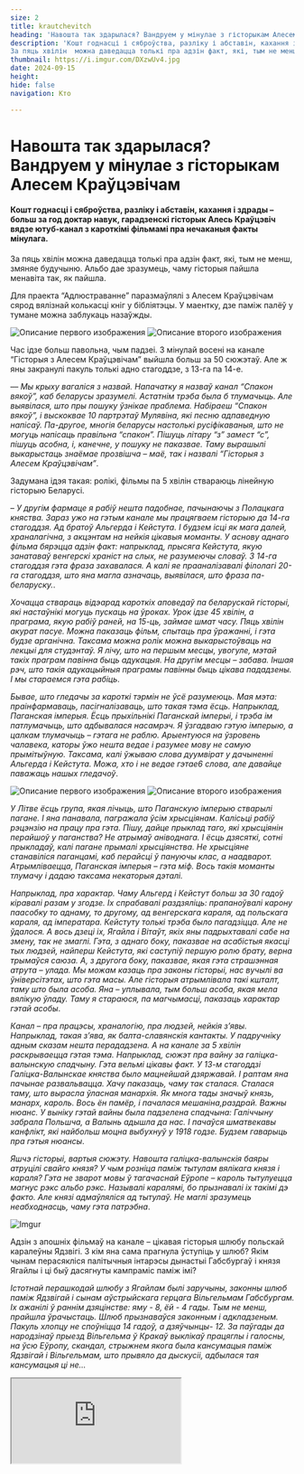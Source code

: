 ```yaml
---
size: 2
title: krautchevitch
heading: 'Навошта так здарылася? Вандруем у мінулае з гісторыкам Алесем Краўцэвічам'
description: 'Кошт годнасці і сяброўства, разліку і абставін, кахання і здрады –  больш за год доктар навук, гарадзенскі гісторык Алесь Краўцэвіч вядзе  ютуб-канал з кароткімі фільмамі пра нечаканыя  факты  мінулага.
За пяць хвілін  можна даведацца толькі пра адзін факт, які, тым не менш, змяняе будучыню. Альбо дае зразумець, чаму гісторыя пайшла менавіта так, як пайшла.'
thumbnail: https://i.imgur.com/DXzwUv4.jpg
date: 2024-09-15
height: 
hide: false
navigation: Кто

---
```

# **Навошта так здарылася? Вандруем у мінулае з гісторыкам Алесем Краўцэвічам**

#### Кошт годнасці і сяброўства, разліку і абставін, кахання і здрады –  больш за год доктар навук, гарадзенскі гісторык Алесь Краўцэвіч вядзе  ютуб-канал з кароткімі фільмамі пра нечаканыя  факты  мінулага.
За пяць хвілін  можна даведацца толькі пра адзін факт, які, тым не менш, змяняе будучыню. Альбо дае зразумець, чаму гісторыя пайшла менавіта так, як пайшла.

Для праекта “Адлюстраванне” паразмаўлялі з Алесем Краўцэвічам сярод вялізнай колькасці кніг у бібліятэцы. У маентку, дзе паміж палёў у тумане можна заблукаць назаўжды.

<div class="gallery2">
<img src="https://i.imgur.com/jysUfZe.jpeg" alt="Описание первого изображения"> 
<img src="https://i.imgur.com/pBrpYdZ.jpeg" alt="Описание второго изображения"> 
</div>

Час ідзе больш павольна, чым падзеі. З мінулай восені на канале “Гісторыя з Алесем Краўцэвічам” выйшла больш за 50 сюжэтаў. Але ж яны закранулі пакуль толькі
адно стагоддзе, з 13-га па 14-е.

–_–  Мы крыху вагаліся з назвай. Напачатку я назваў канал “Спакон вякоў”, каб беларусы зразумелі. Астатнім трэба была б тлумачыць. Але выявілася, што пры пошуку
ўзнікае праблема. Набіраеш “Спакон вякоў”, і выскоквае 10 партрэтаў Мулявіна, які песню адпаведную напісаў. Па-другое, многія беларусы настолькі русіфікаваныя,
што не могуць напісаць правільна “спакон”. Пішуць літару “з” замест “с”, пішуць асобна, і, канечне, у пошуку не паказвае. Таму вырашылі выкарыстаць знаёмае
прозвішча – маё, так і назвалі “Гісторыя з Алесем Краўцэвічам”_. 

Задумана ідэя такая: ролікі, фільмы па 5 хвілін ствараюць лінейную гісторыю Беларусі.

– _У другім фармаце я рабіў нешта падобнае, пачынаючы з Полацкага княства. Зараз ужо на гэтым канале мы працягваем гісторыю да 14-га стагоддзя. Ад братоў Альгерда і
Кейстута. І будзем ісці як мага далей, храналагічна, з акцэнтам на нейкія цікавыя моманты. У аснову аднаго фільма бярэцца адзін факт: напрыклад, прысяга Кейстута,
якую занатаваў венгерскі храніст на слых, не разумеючы словаў. З 14-га стагоддзя гэта фраза захавалася. А калі  яе прааналізавалі філолагі 20-га стагоддзя,
што яна магла азначаць, выявілася, што фраза па-беларуску._.

_Хочацца ствараць відэарад кароткіх аповедаў па беларускай гісторыі, які настаўнікі могуць пускаць на ўроках. 
Урок ідзе 45 хвілін, а праграма, якую рабіў раней, на 15-ць, займае шмат часу. Пяць хвілін акурат пасуе. Можна паказаць фільм, спытаць пра ўражанні,
і гэта будзе арганічна. Таксама можна ролік можна выкарыстоўваць на лекцыі для студэнтаў. Я лічу, што на першым месцы, увогуле, мэтай такіх праграм павінна
быць адукацыя.  На другім месцы – забава. Іншая рэч, што такія адукацыйныя праграмы павінны быць цікава пададзены. І мы стараемся гэта рабіць_.

_Бывае, што гледачы за кароткі тэрмін не ўсё разумеюць. Мая мэта: праінфармаваць, пасігналізаваць, што такая тэма ёсць. Напрыклад, Паганская імперыя.
Ёсць прыхільнікі Паганскай імперыі,  і трэба ім  патлумачыць, што адбывалася насамрэч. Я ўзгадваю  гэтую  імперыю, а цалкам тлумачыць – гэтага не раблю.
Арыентуюся на  ўзровень чалавека, каторы ўжо нешта ведае і разумее мову не самую прымітыўную. Таксама, калі ўжываю слова дуумвірат у дачыненні Альгерда і Кейстута.
Можа, хто і не ведае гэтае6 слова, але давайце паважаць нашых гледачоў_.

<div class="gallery2">
<img src="https://i.imgur.com/tkU3ZIY.jpeg" alt="Описание первого изображения"> 
<img src="https://i.imgur.com/kVcLTZk.jpeg" alt="Описание второго изображения"> 
</div>

_У Літве ёсць група, якая лічыць, што Паганскую імперыю стварылі пагане. І яна панавала, пагражала ўсім хрысціянам. Калісьці рабіў рэцэнзію на працу пра гэта.
Пішу, дайце прыклад таго, які хрысціянін перайшоў у паганства? Не атрымаў аніводнага. І ёсць дзясяткі, сотні прыкладаў, калі пагане прымалі хрысціянства.
Не хрысціяне станавіліся паганцамі, каб перайсці ў пануючы клас, а наадварот. Атрымліваецца, Паганская імперыя – гэта міф. Вось такія моманты тлумачу і дадаю
таксама некаторыя дэталі._

_Напрыклад, пра характар. Чаму Альгерд і Кейстут  больш за 30 гадоў кіравалі разам  у згодзе. Іх спрабавалі раздзяліць: прапаноўвалі  карону паасобку то аднаму, то другому,  ад венгерскага караля, ад польскага караля, ад імператара. Кейстуту толькі трэба было пагадзіцца. Але не ўдалося. А вось дзеці іх, Ягайла і Вітаўт, якіх яны падрыхтавалі сабе на змену, так не змаглі. Гэта, з аднаго боку, паказвае на асабістыя якасці тых людзей, найперш Кейстута, які саступіў першую ролю брату,  верна трымаўся саюза. А, з другога боку, паказвае,  якая гэта страшэнная атрута – улада. 
Мы можам казаць пра законы гісторыі, нас вучылі ва ўніверсітэтах, што гэта масы. Але гісторыя атрымлівала такі кшталт, таму што была асоба.
Яна – уплывала, тым больш асоба, якая мела вялікую ўладу. Таму я стараюся, па магчымасці, паказаць характар гэтай асобы_. 

_Канал – пра працэсы, храналогію, пра людзей, нейкія з’явы. Напрыклад, такая з’ява, як балта-славянскія кантакты. У падручніку адным сказам нешта перададзена.
А на канале за 5 хвілін раскрываецца гэтая тэма. Напрыклад, сюжэт пра вайну за галіцка-валынскую спадчыну. Гэта вельмі цікавы факт. У 13-м стагоддзі
Галіцка-Валынскае княства было мацнейшай дзяржавай. І раптам яна пачынае развальвацца. Хачу паказаць, чаму так сталася. Сталася таму, што вырасла ўласная манархія.
Як многа тады значыў князь, манарх, кароль. Вось ён памёр, і пачалася мешаніна,раздрай. Важны нюанс. У выніку гэтай вайны была падзелена спадчына: Галіччыну забрала
Польшча, а Валынь адышла да нас. І пачаўся шматвекавы канфлікт, які найбольш моцна выбухнуў у 1918 годзе. Будзем гаварыць пра гэтыя нюансы_. 

_Яшчэ гісторыі, вартыя сюжэту. Навошта  галіцка-валынскія баяры атруцілі свайго князя? У чым розніца паміж тытулам вялікага князя і караля?
Гэта не зварот мовы ў тагачаснай Еўропе – кароль тытулуецца магнус рэкс альбо рэкс. Называлі каралямі, бо прызнавалі іх такімі дэ факто. Але князі адмаўляліся
ад тытулаў. Не маглі зразумець неабходнасць, чаму гэта патрэбна_.

![Imgur](https://i.imgur.com/KtRCSrm.jpg)

Адзін з апошніх фільмаў на канале – цікавая гісторыя шлюбу польскай каралеўны Ядзвігі. З кім яна сама прагнула ўступіць у шлюб?  Якім чынам перасякліся палітычныя
інтарэсы дынастыі Габсбургаў і князя Ягайлы і ці быў дасягнуты кампраміс паміж імі? 

_Істотнай перашкодай шлюбу з Ягайлам былі заручыны, законны шлюб паміж Ядзвігай і сынам аўстрыйскага герцага Вільгельмам Габсбургам. Іх  ажанілі ў раннім дзяцінстве:
яму - 8, ёй - 4 гады. Тым не менш, прайшла  ўрачыстаць. Шлюб прызнаваўся законным і адкладзеным. Пакуль хлопцу не споўніцца 14 гадоў, а дзяўчынцы- 12.
За паўгады да народзінаў прыезд Вільгельма ў Кракаў выклікаў працяглы і галосны, на ўсю Еўропу, скандал, стрыжнем якога была кансумацыя паміж Ядзвігай і Вільгельмам,
што прывяло да дыскусіі, адбылася тая кансумацыя ці не…_

<div><iframe class="youtube" src="https://www.youtube.com/embed/COldFMZn9VM">

_Варта было б трошкі змяніць антураж на канале. Гэта цяжка – знайсці студыю, дзе не толькі галава гаворыць, але ж яшчэ з нейкай карцінкай.
Стараюся падбіраць карты, карцінкі, якія адпавядаюць тэме. Але ў перспектыве павінны быць натурныя здымкі.Адна рэч, калі ты гаворыш на фоне каміна,
і другая – калі распавядаеш пра Крэўскую унію ў крэўскім замку. На жаль, пакуль гэта мара, і зараз вельмі складаная_.

Паглядзець усе фільмы на канале “Гісторыя з Алесем Краўцэвічам” [можна тут](https://www.youtube.com/@History_by_Kravtsevich)

Ілюстрацыі - з кнігі Алеся Краўцэвіча "Дзяржава Волатаў". Аўтар ілюстрацый: Ігар Гардзіёнак

Размову вяла: Іна Максімчык 


 



